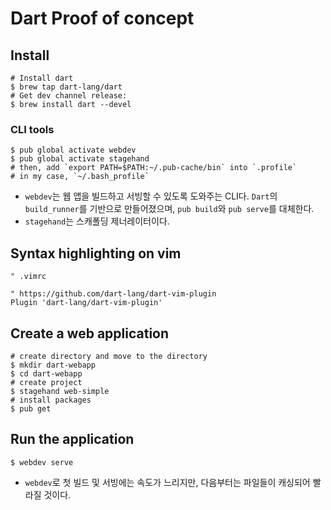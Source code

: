 # Dart Proof of concept

## Install
```
# Install dart
$ brew tap dart-lang/dart
# Get dev channel release:
$ brew install dart --devel
```

### CLI tools
```
$ pub global activate webdev
$ pub global activate stagehand
# then, add `export PATH=$PATH:~/.pub-cache/bin` into `.profile`
# in my case, `~/.bash_profile`
```

- `webdev`는 웹 앱을 빌드하고 서빙할 수 있도록 도와주는 CLI다.
`Dart`의 `build_runner`를 기반으로 만들어졌으며, `pub build`와 `pub
serve`를 대체한다.
- `stagehand`는 스캐폴딩 제너레이터이다.

## Syntax highlighting on vim
```
" .vimrc

" https://github.com/dart-lang/dart-vim-plugin
Plugin 'dart-lang/dart-vim-plugin'
```

## Create a web application
```
# create directory and move to the directory
$ mkdir dart-webapp
$ cd dart-webapp
# create project
$ stagehand web-simple
# install packages
$ pub get
```

## Run the application
```
$ webdev serve
```

- `webdev`로 첫 빌드 및 서빙에는 속도가 느리지만, 다음부터는 파일들이
캐싱되어 빨라질 것이다.
